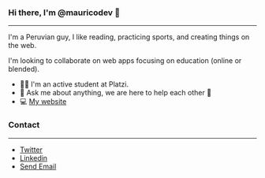 ### Hi there, I'm @mauricodev 👋
---
I'm a Peruvian guy, I like reading, practicing sports, and creating things on the web.

I'm looking to collaborate on web apps focusing on education (online or blended).
- 👨‍🚀 I'm an active student at Platzi.
- 💭 Ask me about anything, we are here to help each other 🤟
- 💻 [My website](https://mauricodev.netlify.app/)

### Contact
---
- [Twitter](https://twitter.com/mauricodev)
- [Linkedin](https://www.linkedin.com/in/mauriciocm69/)
- [Send Email](mailto:vmcarrasco2810@gmail.com)


<!--
**mauricodev/mauricodev** is a ✨ _special_ ✨ repository because its `README.md` (this file) appears on your GitHub profile.

Here are some ideas to get you started:

- 🔭 I’m currently working on ...
- 🌱 I’m currently learning ...
- 👯 I’m looking to collaborate on ...
- 🤔 I’m looking for help with ...
- 💬 Ask me about ...
- 📫 How to reach me: ...
- 😄 Pronouns: ...
- ⚡ Fun fact: ...
-->
